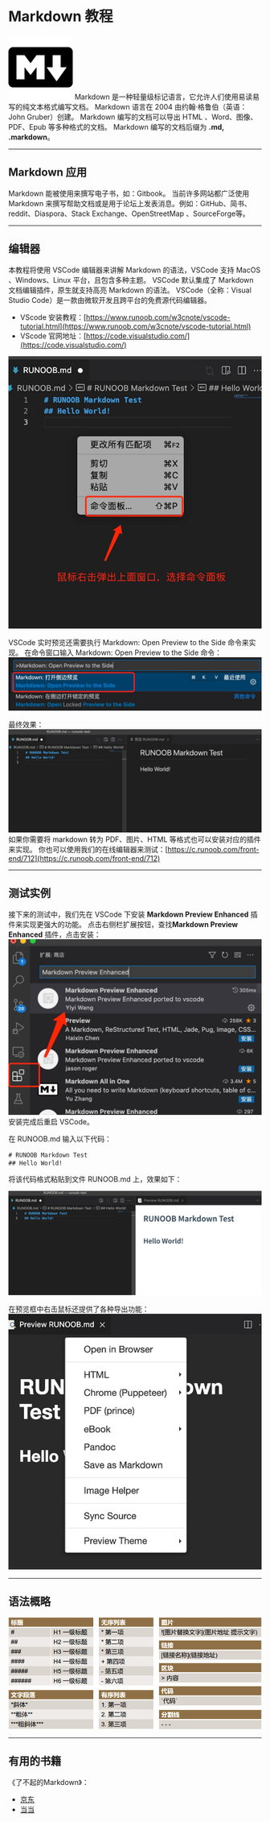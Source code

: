 # Markdown 教程
![alt 属性文本](images/markdown.png)
Markdown 是一种轻量级标记语言，它允许人们使用易读易写的纯文本格式编写文档。
Markdown 语言在 2004 由约翰·格鲁伯（英语：John Gruber）创建。
Markdown 编写的文档可以导出 HTML 、Word、图像、PDF、Epub 等多种格式的文档。
Markdown 编写的文档后缀为 **.md, .markdown**。
- - - 

## Markdown 应用
Markdown 能被使用来撰写电子书，如：Gitbook。
当前许多网站都广泛使用 Markdown 来撰写帮助文档或是用于论坛上发表消息。例如：GitHub、简书、reddit、Diaspora、Stack Exchange、OpenStreetMap 、SourceForge等。
- - -
## 编辑器
本教程将使用 VSCode 编辑器来讲解 Markdown 的语法，VSCode 支持 MacOS 、Windows、Linux 平台，且包含多种主题。
VSCode 默认集成了 Markdown 文档编辑插件，原生就支持高亮 Markdown 的语法。
VSCode（全称：Visual Studio Code）是一款由微软开发且跨平台的免费源代码编辑器。
* VScode 安装教程：[https://www.runoob.com/w3cnote/vscode-tutorial.html](https://www.runoob.com/w3cnote/vscode-tutorial.html)
* VScode 官网地址：[https://code.visualstudio.com/](https://code.visualstudio.com/)

![alt 属性文本](images/vscode.jpeg)

VSCode 实时预览还需要执行 Markdown: Open Preview to the Side 命令来实现。
在命令窗口输入 Markdown: Open Preview to the Side 命令：
![alt 属性文本](images/vscode1.jpeg)

最终效果：
![alt 属性文本](images/vscode2.jpeg)
如果你需要将 markdown 转为 PDF、图片、HTML 等格式也可以安装对应的插件来实现。
你也可以使用我们的在线编辑器来测试：[https://c.runoob.com/front-end/712](https://c.runoob.com/front-end/712)

- - -
## 测试实例
接下来的测试中，我们先在 VSCode 下安装 **Markdown Preview Enhanced** 插件来实现更强大的功能。
点击右侧栏扩展按钮，查找**Markdown Preview Enhanced** 插件，点击安装：
![alt 属性文本](images/vscode3.jpeg)
安装完成后重启 VSCode。

在 RUNOOB.md 输入以下代码：
```
# RUNOOB Markdown Test
## Hello World!
```

将该代码格式粘贴到文件 RUNOOB.md 上，效果如下：

![alt 属性文本](images/vscode4.jpeg)

在预览框中右击鼠标还提供了各种导出功能：
![alt 属性文本](images/vscode5.jpeg)

- - -

## 语法概略

![语法概率](images/%E8%AF%AD%E6%B3%95.png)

- - -

## 有用的书籍

《了不起的Markdown》：

* [京东](https://item.jd.com/12669274.html)
* [当当](http://product.dangdang.com/27912444.html)